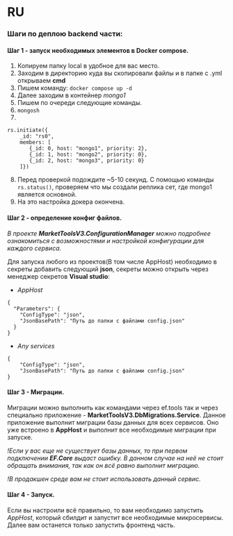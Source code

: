 # RU

### Шаги по деплою backend части:

#### Шаг 1 - запуск необходимых элементов в Docker compose.
1. Копируем папку local в удобное для вас место.
2. Заходим в директорию куда вы скопировали файлы и в папке с .yml открываем __cmd__
3. Пишем команду: `docker compose up -d`
4. Далее заходим в контейнер *mongo1*
5. Пишем по очереди следующие команды.
6. `mongosh`
7. 
```
rs.initiate({
	_id: "rs0",
	members: [
	   {_id: 0, host: "mongo1", priority: 2},
	   {_id: 1, host: "mongo2", priority: 0},
	   {_id: 2, host: "mongo3", priority: 0}
	]})
```
8. Перед проверкой подождите ~5-10 секунд. С помощью команды `rs.status()`, проверяем что мы создали реплика сет, где mongo1 является основной.
9. На это настройка докера окончена.

#### Шаг 2 - определение конфиг файлов.

*В проекте **MarketToolsV3.ConfigurationManager** можно подробнее ознакомиться с возможностями и настройкой конфигурации для каждого сервиса.*

Для запуска любого из проектов(В том числе AppHost) необходимо в секреты добавить следующий **json**, секреты можно открыть через менеджер секретов **Visual studio**:

- *AppHost*
```
{
  "Parameters": {
    "ConfigType": "json",
    "JsonBasePath": "Путь до папки с файлами config.json"
  }
}
```

- *Any services*
```
{
    "ConfigType": "json",
    "JsonBasePath": "Путь до папки с файлами config.json"
}
```

#### Шаг 3 - Миграции.

Миграции можно выполнить как командами через ef.tools так и через специально приложение - **MarketToolsV3.DbMigrations.Service**. Данное приложение выполнит миграции базы данных для всех сервисов. Оно уже встроено в **AppHost** и выполнит все необходимые миграции при запуске.

*!Если у вас еще не существует базы данных, то при первом подключении **EF.Core** выдаст ошибку. В данном случае на неё не стоит обращать внимания, так как он всё равно выполнит миграцию.*

*!В продакшен среде вам не стоит использовать данный сервис.*

#### Шаг 4 - Запуск.

Если вы настроили всё правильно, то вам необходимо запустить *AppHost*, который сбилдит и запустит все необходимые микросервисы. Далее вам останется только запустить фронтенд часть.

